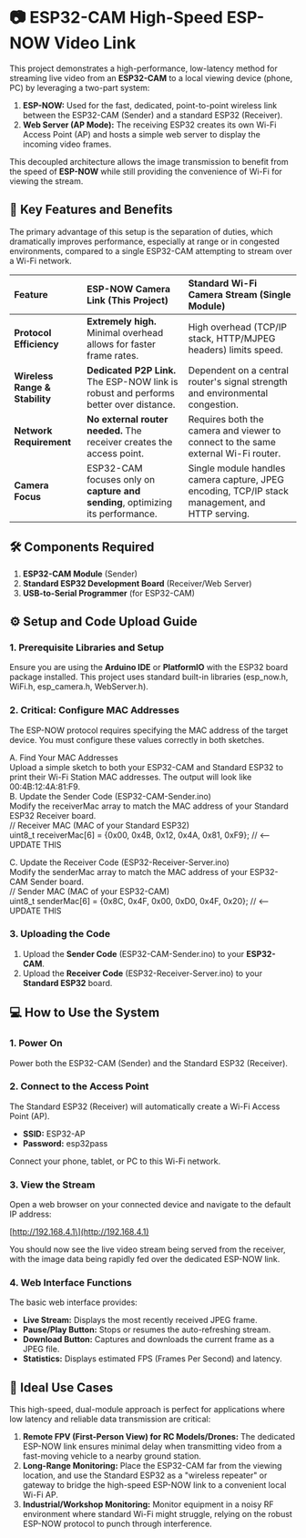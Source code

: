 # **📷 ESP32-CAM High-Speed ESP-NOW Video Link**

This project demonstrates a high-performance, low-latency method for streaming live video from an **ESP32-CAM** to a local viewing device (phone, PC) by leveraging a two-part system:

1. **ESP-NOW:** Used for the fast, dedicated, point-to-point wireless link between the ESP32-CAM (Sender) and a standard ESP32 (Receiver).  
2. **Web Server (AP Mode):** The receiving ESP32 creates its own Wi-Fi Access Point (AP) and hosts a simple web server to display the incoming video frames.

This decoupled architecture allows the image transmission to benefit from the speed of **ESP-NOW** while still providing the convenience of Wi-Fi for viewing the stream.

## **🚀 Key Features and Benefits**

The primary advantage of this setup is the separation of duties, which dramatically improves performance, especially at range or in congested environments, compared to a single ESP32-CAM attempting to stream over a Wi-Fi network.

| Feature | ESP-NOW Camera Link (This Project) | Standard Wi-Fi Camera Stream (Single Module) |
| :---- | :---- | :---- |
| **Protocol Efficiency** | **Extremely high.** Minimal overhead allows for faster frame rates. | High overhead (TCP/IP stack, HTTP/MJPEG headers) limits speed. |
| **Wireless Range & Stability** | **Dedicated P2P Link.** The ESP-NOW link is robust and performs better over distance. | Dependent on a central router's signal strength and environmental congestion. |
| **Network Requirement** | **No external router needed.** The receiver creates the access point. | Requires both the camera and viewer to connect to the same external Wi-Fi router. |
| **Camera Focus** | ESP32-CAM focuses only on **capture and sending**, optimizing its performance. | Single module handles camera capture, JPEG encoding, TCP/IP stack management, and HTTP serving. |

## **🛠️ Components Required**

1. **ESP32-CAM Module** (Sender)  
2. **Standard ESP32 Development Board** (Receiver/Web Server)  
3. **USB-to-Serial Programmer** (for ESP32-CAM)

## **⚙️ Setup and Code Upload Guide**

### **1\. Prerequisite Libraries and Setup**

Ensure you are using the **Arduino IDE** or **PlatformIO** with the ESP32 board package installed. This project uses standard built-in libraries (esp\_now.h, WiFi.h, esp\_camera.h, WebServer.h).

### **2\. Critical: Configure MAC Addresses**

The ESP-NOW protocol requires specifying the MAC address of the target device. You must configure these values correctly in both sketches.

A. Find Your MAC Addresses  
Upload a simple sketch to both your ESP32-CAM and Standard ESP32 to print their Wi-Fi Station MAC addresses. The output will look like 00:4B:12:4A:81:F9.  
B. Update the Sender Code (ESP32-CAM-Sender.ino)  
Modify the receiverMac array to match the MAC address of your Standard ESP32 Receiver board.  
// Receiver MAC (MAC of your Standard ESP32)  
uint8\_t receiverMac\[6\] \= {0x00, 0x4B, 0x12, 0x4A, 0x81, 0xF9}; // \<-- UPDATE THIS

C. Update the Receiver Code (ESP32-Receiver-Server.ino)  
Modify the senderMac array to match the MAC address of your ESP32-CAM Sender board.  
// Sender MAC (MAC of your ESP32-CAM)  
uint8\_t senderMac\[6\] \= {0x8C, 0x4F, 0x00, 0xD0, 0x4F, 0x20}; // \<-- UPDATE THIS

### **3\. Uploading the Code**

1. Upload the **Sender Code** (ESP32-CAM-Sender.ino) to your **ESP32-CAM**.  
2. Upload the **Receiver Code** (ESP32-Receiver-Server.ino) to your **Standard ESP32** board.

## **💻 How to Use the System**

### **1\. Power On**

Power both the ESP32-CAM (Sender) and the Standard ESP32 (Receiver).

### **2\. Connect to the Access Point**

The Standard ESP32 (Receiver) will automatically create a Wi-Fi Access Point (AP).

* **SSID:** ESP32-AP  
* **Password:** esp32pass

Connect your phone, tablet, or PC to this Wi-Fi network.

### **3\. View the Stream**

Open a web browser on your connected device and navigate to the default IP address:

\[http://192.168.4.1\](http://192.168.4.1)

You should now see the live video stream being served from the receiver, with the image data being rapidly fed over the dedicated ESP-NOW link.

### **4\. Web Interface Functions**

The basic web interface provides:

* **Live Stream:** Displays the most recently received JPEG frame.  
* **Pause/Play Button:** Stops or resumes the auto-refreshing stream.  
* **Download Button:** Captures and downloads the current frame as a JPEG file.  
* **Statistics:** Displays estimated FPS (Frames Per Second) and latency.

## **🎯 Ideal Use Cases**

This high-speed, dual-module approach is perfect for applications where low latency and reliable data transmission are critical:

1. **Remote FPV (First-Person View) for RC Models/Drones:** The dedicated ESP-NOW link ensures minimal delay when transmitting video from a fast-moving vehicle to a nearby ground station.  
2. **Long-Range Monitoring:** Place the ESP32-CAM far from the viewing location, and use the Standard ESP32 as a "wireless repeater" or gateway to bridge the high-speed ESP-NOW link to a convenient local Wi-Fi AP.  
3. **Industrial/Workshop Monitoring:** Monitor equipment in a noisy RF environment where standard Wi-Fi might struggle, relying on the robust ESP-NOW protocol to punch through interference.